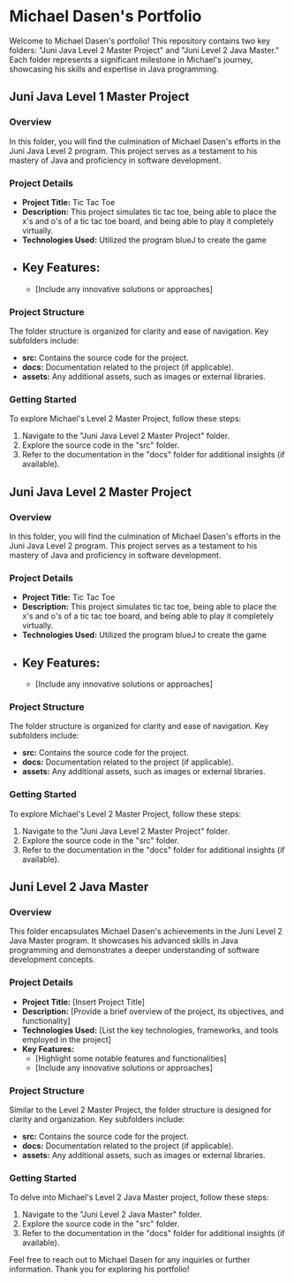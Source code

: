 # Michael Dasen's Portfolio

Welcome to Michael Dasen's portfolio! This repository contains two key folders: "Juni Java Level 2 Master Project" and "Juni Level 2 Java Master." Each folder represents a significant milestone in Michael's journey, showcasing his skills and expertise in Java programming.

## Juni Java Level 1 Master Project

### Overview
In this folder, you will find the culmination of Michael Dasen's efforts in the Juni Java Level 2 program. This project serves as a testament to his mastery of Java and proficiency in software development.

### Project Details
- **Project Title:** Tic Tac Toe
- **Description:** This project simulates tic tac toe, being able to place the x's and o's of a tic tac toe board, and being able to play it completely virtually.
- **Technologies Used:** Utilized the program blueJ to create the game
- **Key Features:**
  - 
  - [Include any innovative solutions or approaches]

### Project Structure
The folder structure is organized for clarity and ease of navigation. Key subfolders include:
- **src:** Contains the source code for the project.
- **docs:** Documentation related to the project (if applicable).
- **assets:** Any additional assets, such as images or external libraries.

### Getting Started
To explore Michael's Level 2 Master Project, follow these steps:
1. Navigate to the "Juni Java Level 2 Master Project" folder.
2. Explore the source code in the "src" folder.
3. Refer to the documentation in the "docs" folder for additional insights (if available).

## Juni Java Level 2 Master Project

### Overview
In this folder, you will find the culmination of Michael Dasen's efforts in the Juni Java Level 2 program. This project serves as a testament to his mastery of Java and proficiency in software development.

### Project Details
- **Project Title:** Tic Tac Toe
- **Description:** This project simulates tic tac toe, being able to place the x's and o's of a tic tac toe board, and being able to play it completely virtually.
- **Technologies Used:** Utilized the program blueJ to create the game
- **Key Features:**
  - 
  - [Include any innovative solutions or approaches]

### Project Structure
The folder structure is organized for clarity and ease of navigation. Key subfolders include:
- **src:** Contains the source code for the project.
- **docs:** Documentation related to the project (if applicable).
- **assets:** Any additional assets, such as images or external libraries.

### Getting Started
To explore Michael's Level 2 Master Project, follow these steps:
1. Navigate to the "Juni Java Level 2 Master Project" folder.
2. Explore the source code in the "src" folder.
3. Refer to the documentation in the "docs" folder for additional insights (if available).

## Juni Level 2 Java Master

### Overview
This folder encapsulates Michael Dasen's achievements in the Juni Level 2 Java Master program. It showcases his advanced skills in Java programming and demonstrates a deeper understanding of software development concepts.

### Project Details
- **Project Title:** [Insert Project Title]
- **Description:** [Provide a brief overview of the project, its objectives, and functionality]
- **Technologies Used:** [List the key technologies, frameworks, and tools employed in the project]
- **Key Features:**
  - [Highlight some notable features and functionalities]
  - [Include any innovative solutions or approaches]

### Project Structure
Similar to the Level 2 Master Project, the folder structure is designed for clarity and organization. Key subfolders include:
- **src:** Contains the source code for the project.
- **docs:** Documentation related to the project (if applicable).
- **assets:** Any additional assets, such as images or external libraries.

### Getting Started
To delve into Michael's Level 2 Java Master project, follow these steps:
1. Navigate to the "Juni Level 2 Java Master" folder.
2. Explore the source code in the "src" folder.
3. Refer to the documentation in the "docs" folder for additional insights (if available).

Feel free to reach out to Michael Dasen for any inquiries or further information. Thank you for exploring his portfolio!
